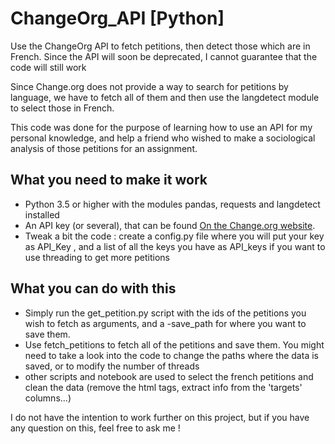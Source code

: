 # ChangeOrg_API [Python]
Use the ChangeOrg API to fetch petitions, then detect those which are in French.
Since the API will soon be deprecated, I cannot guarantee that the code will still work

Since Change.org does not provide a way to search for petitions by language, we have to fetch all of them and then use the langdetect module to select those in French.

This code was done for the purpose of learning how to use an API for my personal knowledge, and help a friend who wished to make a sociological analysis of those petitions for an assignment.

What you need to make it work
------

  - Python 3.5 or higher with the modules pandas, requests and langdetect installed
  - An API key (or several), that can be found [On the Change.org website](https://www.change.org/developers).
  - Tweak a bit the code : create a config.py file where you will put your key as API_Key , and a list of all the keys you have as API_keys if you want to use threading to get more petitions

What you can do with this
------
   - Simply run the get_petition.py script with the ids of the petitions you wish to fetch as arguments, and a -save_path for where you want to save them.
   - Use fetch_petitions to fetch all of the petitions and save them. You might need to take a look into the code to change the paths where the data is saved, or to modify the number of threads
   - other scripts and notebook are used to select the french petitions and clean the data (remove the html tags, extract info from the 'targets' columns...)
   
   
   
I do not have the intention to work further on this project, but if you have any question on this, feel free to ask me !
